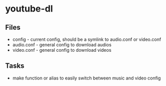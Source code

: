 # youtube-dl

## Files
* config - current config, should be a symlink to audio.conf or video.conf
* audio.conf - general config to download audios
* video.conf - general config to download videos

## Tasks
* make function or alias to easily switch between music and video config
